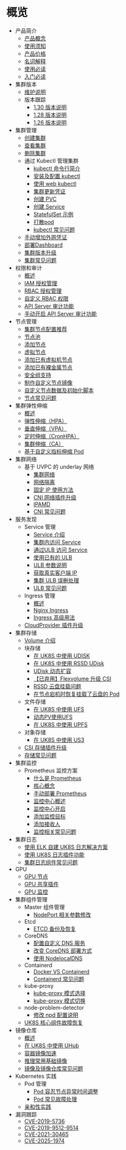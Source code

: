 
# 概览


- 产品简介
  - [产品概念](/uk8s/introduction/whatisuk8s)
  - [使用须知](/uk8s/introduction/restriction)
  - [产品价格](/uk8s/price)
  - [名词解释](/uk8s/introduction/concept)
  - [使用必读](/uk8s/userguide/before_start)
  - [入门必读](/uk8s/troubleshooting/startguide)
- 集群版本
  - [维护说明](/uk8s/version/maintain)
  - 版本跟踪
    - [1.30 版本说明](/uk8s/version/1.30_release)
    - [1.28 版本说明](/uk8s/version/1.28_release)
    - [1.26 版本说明](/uk8s/version/1.26_release)
- 集群管理
  - [创建集群](/uk8s/userguide/createcluster)
  - [查看集群](/uk8s/userguide/describecluster)
  - [删除集群](/uk8s/userguide/deletecluster)
  - 通过 Kubectl 管理集群
    - [kubectl 命令行简介](/uk8s/manageviakubectl/intro_of_kubectl)
    - [安装及配置 kubectl](/uk8s/manageviakubectl/connectviakubectl)
    - [使用 web kubectl](/uk8s/manageviakubectl/webterminal)
    - [集群更新凭证](/uk8s/manageviakubectl/reset_token)
    - [创建 PVC](/uk8s/manageviakubectl/createpvc)
    - [创建 Service](/uk8s/manageviakubectl/createservice)
    - [StatefulSet 示例](/uk8s/manageviakubectl/sts_example)
    - [打散pod](/uk8s/manageviakubectl/pod_affinity.md)
    - [kubectl 常见问题](/uk8s/troubleshooting/kubectl)
  - [手动增加外网凭证](/uk8s/administercluster/add-external-certificate)
  - [部署Dashboard](/uk8s/administercluster/dashboard)
  - [集群版本升级](/uk8s/administercluster/cluster_version_update)
  - [集群常见问题](/uk8s/troubleshooting/cluster_summary.md)
- 权限和审计
  - [概述](/uk8s/auth/intro)
  - [IAM 授权管理](/uk8s/auth/iam)
  - [RBAC 授权管理](/uk8s/auth/rbac)
  - [自定义 RBAC 权限](/uk8s/bestpractice/rbac_practice)
  - [API Server 审计功能](/uk8s/bestpractice/console_audit)
  - [手动开启 API Server 审计功能](/uk8s/bestpractice/apiserver_audit)
- 节点管理
  - [集群节点配置推荐](/uk8s/introduction/node_requirements)
  - [节点池](/uk8s/administercluster/node_group)
  - [添加节点](/uk8s/userguide/addnode)
  - [虚拟节点](/uk8s/administercluster/virtual_kubelet)
  - [添加已有虚拟机节点](/uk8s/userguide/addUHostNode)
  - [添加已有裸金属节点](/uk8s/userguide/addUPHostNode)
  - [安全组支持](/uk8s/userguide/SupportSecurityGroup.md)
  - [制作自定义节点镜像](/uk8s/administercluster/custom_image)
  - [自定义节点数据及初始化脚本](/uk8s/administercluster/cloud_init)
  - [节点常见问题](/uk8s/troubleshooting/node_debug_summary)
- 集群弹性伸缩
  - [概述](/uk8s/administercluster/autoscaling/intro)
  - [弹性伸缩（HPA）](/uk8s/administercluster/autoscaling/hpa)
  - [垂直伸缩（VPA）](/uk8s/administercluster/autoscaling/vpa)
  - [定时伸缩（CronHPA）](/uk8s/administercluster/autoscaling/cronhpa)
  - [集群伸缩（CA）](/uk8s/administercluster/autoscaling/ca)
  - [基于自定义指标伸缩 Pod](/uk8s/monitor/prometheus/autoscale_on_custom_metrics.md)
- 集群网络
  - 基于 UVPC 的 underlay 网络
    - [集群网络](/uk8s/network/uk8s_network)
    - [网络隔离](/uk8s/network/networkpolicy)
    - [固定 IP 使用方法](/uk8s/network/static_ip)
    - [CNI 网络插件升级](/uk8s/network/cni_update)
    - [IPAMD](/uk8s/network/ipamd)
    - [CNI 常见问题](/uk8s/troubleshooting/cni)
- 服务发现
  - Service 管理
    - [Service 介绍](/uk8s/service/intro)
    - [集群内访问 Service](/uk8s/service/cluster_service)
    - [通过ULB 访问 Service](/uk8s/service/internalservice)
    - [使用已有的 ULB](/uk8s/service/ulb_designation)
    - [ULB 参数说明](/uk8s/service/annotations)
    - [获取真实客户端 IP](/uk8s/service/getresourceip)
    - [集群 ULB 误删处理](/uk8s/troubleshooting/ulb_undelete)
    - [ULB 常见问题](/uk8s/troubleshooting/ulb)
  - Ingress 管理
    - [概述](/uk8s/service/ingress/README)
    - [Nginx Ingress](/uk8s/service/ingress/nginx_1.26)
    - [Ingress 高级用法](/uk8s/service/ingress/multiple_ingress)
  - [CloudProvider 插件升级](/uk8s/service/cp_update)
- 集群存储
  - [Volume 介绍](/uk8s/volume/intro)
  - 块存储
    - [在 UK8S 中使用 UDISK](/uk8s/volume/udisk)
    - [在 UK8S 中使用 RSSD UDisk](/uk8s/volume/rssdudisk)
    - [UDisk 动态扩容](/uk8s/volume/expandvolume)
    - [【已弃用】Flexvolume 升级 CSI](/uk8s/volume/flexv_csi)
    - [RSSD 云盘挂载问题](/uk8s/troubleshooting/rssd_attachment)
    - [在节点宕机时恢复挂载了云盘的 Pod](/uk8s/troubleshooting/recover_udisk_pod_when_node_crash.md)
  - 文件存储
    - [在 UK8S 中使用 UFS](/uk8s/volume/ufs)
    - [动态PV使用UFS](/uk8s/volume/dynamic_ufs)
    - [在 UK8S 中使用 UPFS](/uk8s/volume/upfs) 
  - 对象存储
    - [在 UK8S 中使用 US3](/uk8s/volume/ufile)
  - [CSI 存储插件升级](/uk8s/volume/CSI_update)
  - [存储常见问题](/uk8s/troubleshooting/storage)
- 集群监控
  - Prometheus 监控方案
    - [什么是 Prometheus](/uk8s/monitor/prometheus/intro)
    - [核心概念](/uk8s/monitor/prometheus/concept)
    - [手动部署 Prometheus](/uk8s/monitor/prometheus/installprometheus)
    - [监控中心概述](/uk8s/monitor/prometheusplugin/intro.md)
    - [监控中心开启](/uk8s/monitor/prometheusplugin/startmonitor.md)
    - [添加监控目标](/uk8s/monitor/prometheusplugin/addmonitortarget.md)
    - [添加接收人](/uk8s/monitor/prometheusplugin/addreceiver.md)
    - [监控相关常见问题](/uk8s/monitor/prometheusplugin/faq.md)
- 集群日志
  - [使用 ELK 自建 UK8S 日志解决方案](/uk8s/log/elastic_filebeat_kibana_solution)
  - [使用 UK8S 日志插件功能](/uk8s/log/ELKplugin)
  - [集群日志组件常见问题](/uk8s/troubleshooting/log_elk_summary.md)
- GPU
  - [GPU 节点](/uk8s/administercluster/gpu-node)
  - [GPU 共享插件](/uk8s/administercluster/gpu-share)
  - [GPU 监控](/uk8s/administercluster/gpu-monitor)
- 集群组件管理
  - Master 组件管理
    - [NodePort 相关参数修改](/uk8s/bestpractice/modify_nodeport)
  - Etcd
    - [ETCD 备份及恢复](/uk8s/administercluster/etcd_backup)
  - CoreDNS
    - [配置自定义 DNS 服务](/uk8s/administercluster/custom_dns_service)
    - [改变 CoreDNS 部署方式](/uk8s/administercluster/modify_coredns_deploy)
    - [使用 NodelocalDNS](/uk8s/administercluster/node_local_dns.md)
  - Containerd
    - [Docker VS Containerd](/uk8s/userguide/docker_vs_containerd)
    - [Containerd 常见问题](/uk8s/troubleshooting/containerd)
  - kube-proxy
    - [kube-proxy 模式选择](/uk8s/userguide/kubeproxy_mode)
    - [kube-proxy 模式切换](/uk8s/userguide/kubeproxy_edit)
  - node-problem-detector
    - [修改 npd 配置说明](/uk8s/troubleshooting/npd.md)
  - [UK8S 核心组件故障恢复](/uk8s/administercluster/k8splugin_restore)
- 镜像仓库
  - [概述](/uk8s/dockerhub/outline)
  - [在 UK8S 中使用 UHub](/uk8s/dockerhub/using_uhub_in_uk8s)
  - [容器镜像加速](/uk8s/dockerhub/image_accel)
  - [推理常用基础镜像](/uk8s/dockerhub/ai_base_image_list.md)
  - [镜像及镜像仓库常见问题](/uk8s/troubleshooting/registry)
- Kubernetes 实践
  - Pod 管理
    - [Pod 容忍节点异常时间调整](/uk8s/bestpractice/taint_base_eviction)
    - [Pod 常见故障处理](/uk8s/troubleshooting/pod_debug_summary)
  - [亲和性实践](/uk8s/bestpractice/affinity)
- 漏洞跟踪
  - [CVE-2019-5736](/uk8s/vulnerability/cve-2019-5736.md)
  - [CVE-2019-9512-9514](/uk8s/vulnerability/cve-2019-9512-9514.md)
  - [CVE-2021-30465](/uk8s/vulnerability/cve-2021-30465.md)
  - [CVE-2025-1974](/uk8s/vulnerability/CVE-2025-1974.md)
